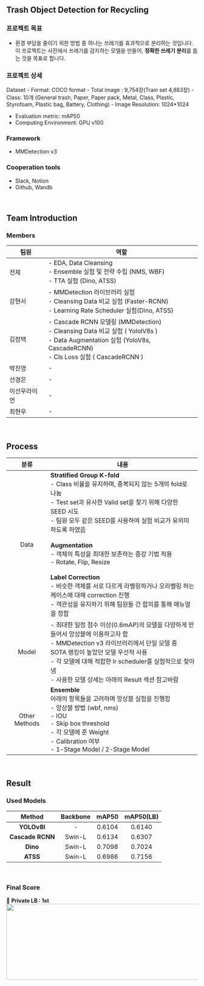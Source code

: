 

## **Trash Object Detection for Recycling**
### 프로젝트 목표
 - 환경 부담을 줄이기 위한 방법 중 하나는 쓰레기를 효과적으로 분리하는 것입니다. 이 프로젝트는 사진에서 쓰레기를 감지하는 모델을 만들어, **정확한 쓰레기 분리**를 돕는 것을 목표로 합니다.


### 프로젝트 상세
Dataset
    - Format: COCO format
    - Total image : 9,754장(Train set 4,883장)
    - Class: 10개 (General trash, Paper, Paper pack, Metal, Class, Plastic, Styrofoam, Plastic bag, Battery, Clothing)
    - Image Resolution: 1024\*1024
- Evaluation metric: mAP50
- Computing Environment: GPU v100

### Framework
- MMDetection v3

### Cooperation tools
- Slack, Notion
- Github, Wandb


<br>

## Team Introduction

### Members
| 팀원 | 역할 |
| -- | -- |
| 전체 | - EDA, Data Cleansing<br>- Ensemble 실험 및 전략 수립 (NMS, WBF)<br>- TTA 실험 (Dino, ATSS) |
| 강현서 | - MMDetection 라이브러리 실험 <br> - Cleansing Data 비교 실험 (Faster-RCNN) <br> - Learning Rate Scheduler 실험(Dino, ATSS) <br> 
| 김정택 | - Cascade RCNN 모델링 (MMDetection)<br>- Cleansing Data 비교 실험 ( YololV8s )<br>- Data Augmentation 실험 (YoloV8s, CascadeRCNN)<br>- Cls Loss 실험 ( CascadeRCNN ) |
| 박진영 | -  |
| 선경은 | -  |
| 이선우라이언 | - |
| 최현우 | -  |

<br>

## Process

  

| 분류 | 내용 |
| :--: | -- |
|Data|**Stratified Group K-fold** <br> - Class 비율을 유지하며, 중복되지 않는 5개의 fold로 나눔 <br> - Test set과 유사한 Valid set을 찾기 위해 다양한 SEED 시도 <br> - 팀원 모두 같은 SEED를 사용하여 실험 비교가 유의미하도록 하였음 <br> <br>  **Augmentation** <br> - 객체의 특성을 최대한 보존하는 증강 기법 적용 <br> - Rotate, Flip, Resize <br> <br> **Label Correction** <br> - 비슷한 객체를 서로 다르게 라벨링하거나 오라벨링 하는 케이스에 대해 correction 진행<br> - 객관성을 유지하기 위해 팀원들 간 합의를 통해 매뉴얼을 정함
|Model| - 최대한 일정 점수 이상(0.6mAP)의 모델을 다양하게 만들어서 앙상블에 이용하고자 함<br> - MMDetection v3 라이브러리에서 단일 모델 중 SOTA 랭킹이 높았던 모델 우선적 사용<br> - 각 모델에 대해 적합한 lr scheduler를 실험적으로 찾아냄<br> - 사용한 모델 상세는 아래의 Result 섹션 참고바람<br>
|Other Methods|**Ensemble** <br> 아래의 항목들을 고려하며 앙상블 실험을 진행함<br>- 앙상블 방법 (wbf, nms)<br> - IOU <br>- Skip box threshold<br>- 각 모델에 준 Weight<br>- Calibration 여부<br>- 1-Stage Model / 2-Stage Model 

<br>


## Result

### Used Models

| Method | Backbone | mAP50 | mAP50(LB) |
| :--: | :--: | :--: | :--: |
|**YOLOv8l**|-| 0.6104 | 0.6140 |
|**Cascade RCNN**| Swin-L | 0.6134 | 0.6307 |
|**Dino**| Swin-L | 0.7098 | 0.7024 |
|**ATSS**| Swin-L | 0.6986 | 0.7156 |

<br>



### Final Score

🥇 **Private LB : 1st**
<img  src='https://velog.velcdn.com/images/jelly9999/post/7fdcfafa-a4f4-49f5-89e0-663901d45597/image.png'  height=200  width=900px></img>
